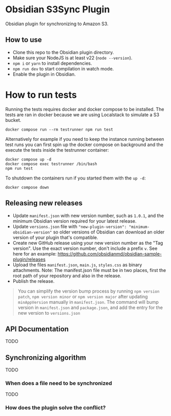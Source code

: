# Obsidian S3Sync Plugin

Obsidian plugin for synchronizing to Amazon S3.

## How to use

- Clone this repo to the Obsidian plugin directory.
- Make sure your NodeJS is at least v22 (`node --version`).
- `npm i` or `yarn` to install dependencies.
- `npm run dev` to start compilation in watch mode.
- Enable the plugin in Obsidian.

# How to run tests

Running the tests requires docker and docker compose to be installed. The tests
are ran in docker because we are using Localstack to simulate a S3 bucket.

```
docker compose run --rm testrunner npm run test
```

Alternatively for example if you need to keep the instance running between test
runs you can first spin up the docker compose on background and the execute
the tests inside the testrunner container:

```
docker compose up -d
docker compose exec testrunner /bin/bash
npm run test
```

To shutdown the containers run if you started them with the `up -d`:

```
docker compose down
```

## Releasing new releases

- Update `manifest.json` with new version number, such as `1.0.1`, and the minimum Obsidian version required for your latest release.
- Update `versions.json` file with `"new-plugin-version": "minimum-obsidian-version"` so older versions of Obsidian can download an older version of your plugin that's compatible.
- Create new GitHub release using your new version number as the "Tag version". Use the exact version number, don't include a prefix `v`. See here for an example: https://github.com/obsidianmd/obsidian-sample-plugin/releases
- Upload the files `manifest.json`, `main.js`, `styles.css` as binary attachments. Note: The manifest.json file must be in two places, first the root path of your repository and also in the release.
- Publish the release.

> You can simplify the version bump process by running `npm version patch`, `npm version minor` or `npm version major` after updating `minAppVersion` manually in `manifest.json`.
> The command will bump version in `manifest.json` and `package.json`, and add the entry for the new version to `versions.json`


## API Documentation

TODO

## Synchronizing algorithm

TODO

### When does a file need to be synchronized

TODO

### How does the plugin solve the conflict?
